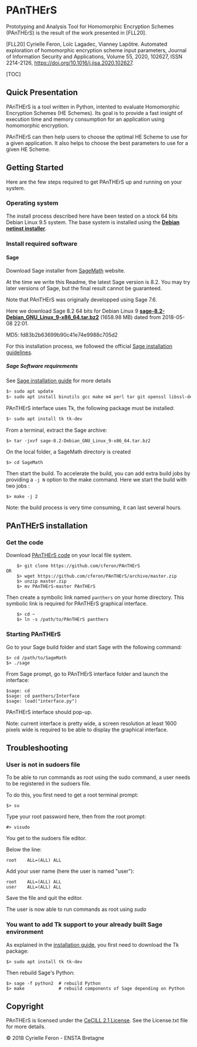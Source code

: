 # PAnTHErS

Prototyping and Analysis Tool for Homomorphic Encryption Schemes (PAnTHErS) is the result of the work presented in [FLL20].

[FLL20] Cyrielle Feron, Loïc Lagadec, Vianney Lapôtre. Automated exploration of homomorphic encryption scheme input parameters, Journal of Information Security and Applications, Volume 55, 2020, 102627, ISSN 2214-2126, https://doi.org/10.1016/j.jisa.2020.102627.

[TOC]

## Quick Presentation

PAnTHErS is a tool written in Python, intented to evaluate Homomorphic Encryption Schemes (HE Schemes).
Its goal is to provide a fast insight of execution time and memory consumption for an application using homomorphic encryption.

PAnTHErS can then help users to choose the optimal HE Scheme to use for a given application.
It also helps to choose the best parameters to use for a given HE Scheme.

## Getting Started

Here are the few steps required to get PAnTHErS up and running on your system.


### Operating system

The install process described here have been tested on a stock 64 bits Debian Linux 9.5 system.
The base system is installed using the [**Debian netinst installer**](https://cdimage.debian.org/debian-cd/current/amd64/iso-cd/debian-9.5.0-amd64-netinst.iso).

### Install required software
#### Sage

Download Sage installer from [SageMath](https://www.sagemath.org/) website.

At the time we write this Readme, the latest Sage version is 8.2. You may try later versions of Sage, but the final result cannot be guaranteed. 

Note that PAnTHErS was originally developped using Sage 7.6.

Here we download Sage 8.2 64 bits for Debian Linux 9 [**sage-8.2-Debian_GNU_Linux_9-x86_64.tar.bz2**](http://www-ftp.lip6.fr/pub/math/sagemath/linux/64bit/sage-8.2-Debian_GNU_Linux_9-x86_64.tar.bz2) (1658.98 MB) dated from 2018-05-08 22:01.

MD5: fd83b2b63699b90c41e74e9988c705d2

For this installation process, we followed the official [Sage installation guidelines](http://doc.sagemath.org/html/en/installation/source.html).

##### Sage Software requirements

See [Sage installation guide](http://doc.sagemath.org/html/en/installation/source.html#installing-prerequisites) for more details

```bash
$> sudo apt update
$> sudo apt install binutils gcc make m4 perl tar git openssl libssl-dev
```
PAnTHErS interface uses Tk, the following package must be installed:

```bash
$> sudo apt install tk tk-dev
```
From a terminal, extract the Sage archive:

    $> tar -jxvf sage-8.2-Debian_GNU_Linux_9-x86_64.tar.bz2 

On the local folder, a SageMath directory is created

    $> cd SageMath
Then start the build. To accelerate the build, you can add extra build jobs by providing a `-j N` option to the make command. Here we start the build with two jobs :

    $> make -j 2

Note: the build process is very time consuming, it can last several hours. 

## PAnTHErS installation
### Get the code

Download [PAnTHErS  code](https://github.com/cferon/PAnTHErS) on your local file system.


```
	$> git clone https://github.com/cferon/PAnTHErS
OR
	$> wget https://github.com/cferon/PAnTHErS/archive/master.zip
	$> unzip master.zip
	$> mv PAnTHErS-master PAnTHErS
```

Then create a symbolic link named `panthers` on your home directory.
This symbolic link is required for PAnTHErS graphical interface.


```
	$> cd ~
	$> ln -s /path/to/PAnTHErS panthers
```


### Starting PAnTHErS 
Go to your Sage build folder and start Sage with the following command:

	$> cd /path/to/SageMath
	$> ./sage
From Sage prompt, go to PAnTHErS interface folder and launch the interface:

    $sage: cd
    $sage: cd panthers/Interface
    $sage: load("interface.py")

PAnTHErS interface should pop-up.

Note: current interface is pretty wide, a screen resolution at least 1600 pixels wide is required to be able to display the graphical interface.

## Troubleshooting

### User is not in sudoers file 
To be able to run commands as root using the sudo command, a user needs to be registered in the sudoers file.

To do this, you first need to get a root terminal prompt:

    $> su
Type your root password here, then from the root prompt:

    #> visudo
You get to the sudoers file editor.

Below the line:

    root	ALL=(ALL) ALL

Add your user name (here the user is named "user"):

    root	ALL=(ALL) ALL
    user	ALL=(ALL) ALL

Save the file and quit the editor.

The user is now able to run commands as root using *sudo* 

### You want to add Tk support to your already built Sage environment

As explained in the [installation guide](http://doc.sagemath.org/html/en/installation/source.html#tcl-tk), you first need to download the Tk package:

    $> sudo apt install tk tk-dev

Then rebuild Sage's Python:

    $> sage -f python2  # rebuild Python
    $> make             # rebuild components of Sage depending on Python

## Copyright

PAnTHErS is licensed under the [CeCILL 2.1 License](http://www.cecill.info).
See the License.txt file for more details.

© 2018 Cyrielle Feron - ENSTA Bretagne

